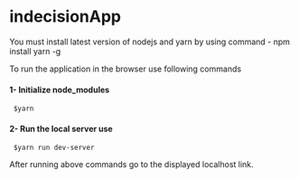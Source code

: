 # indecisionApp

You must install latest version of nodejs and yarn by using command - npm install yarn -g

To run the application in the browser use following commands 

#### 1- Initialize node_modules 
     $yarn
#### 2- Run the local server use 
     $yarn run dev-server

After running above commands go to the displayed localhost link.
